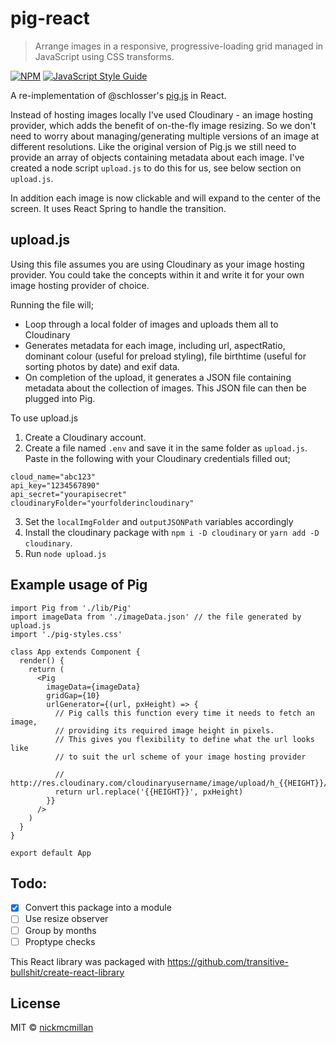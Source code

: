 # pig-react

> Arrange images in a responsive, progressive-loading grid managed in JavaScript using CSS transforms.

[![NPM](https://img.shields.io/npm/v/pig-react.svg)](https://www.npmjs.com/package/pig-react) [![JavaScript Style Guide](https://img.shields.io/badge/code_style-standard-brightgreen.svg)](https://standardjs.com)


A re-implementation of @schlosser's [pig.js](https://github.com/schlosser/pig.js/) in React.

Instead of hosting images locally I've used Cloudinary - an image hosting provider, which adds the benefit of on-the-fly image resizing. So we don't need to worry about managing/generating multiple versions of an image at different resolutions. Like the original version of Pig.js we still need to provide an array of objects containing metadata about each image. I've created a node script `upload.js` to do this for us, see below section on `upload.js`.

In addition each image is now clickable and will expand to the center of the screen. It uses React Spring to handle the transition.


## upload.js
Using this file assumes you are using Cloudinary as your image hosting provider. You could take the concepts within it and write it for your own image hosting provider of choice.

Running the file will;
* Loop through a local folder of images and uploads them all to Cloudinary
* Generates metadata for each image, including url, aspectRatio, dominant colour (useful for preload styling), file birthtime (useful for sorting photos by date) and exif data.
* On completion of the upload, it generates a JSON file containing metadata about the collection of images. This JSON file can then be plugged into Pig.

To use upload.js
1. Create a Cloudinary account. 
1. Create a file named `.env` and save it in the same folder as `upload.js`. Paste in the following with your Cloudinary credentials filled out;
```
cloud_name="abc123"
api_key="1234567890"
api_secret="yourapisecret"
cloudinaryFolder="yourfolderincloudinary"
```

3. Set the `localImgFolder` and `outputJSONPath` variables accordingly
1. Install the cloudinary package with `npm i -D cloudinary` or `yarn add -D cloudinary`.
1. Run `node upload.js`

## Example usage of Pig

```
import Pig from './lib/Pig'
import imageData from './imageData.json' // the file generated by upload.js
import './pig-styles.css'

class App extends Component {
  render() {
    return (
      <Pig
        imageData={imageData}
        gridGap={10}
        urlGenerator={(url, pxHeight) => {
          // Pig calls this function every time it needs to fetch an image,
          // providing its required image height in pixels.
          // This gives you flexibility to define what the url looks like
          // to suit the url scheme of your image hosting provider
          
          // http://res.cloudinary.com/cloudinaryusername/image/upload/h_{{HEIGHT}}/v1234567890/cloudinaryfolder/imagefilename.jpg
          return url.replace('{{HEIGHT}}', pxHeight)
        }}
      />
    )
  }
}

export default App
```


## Todo: 
- [x] Convert this package into a module
- [ ] Use resize observer
- [ ] Group by months
- [ ] Proptype checks

This React library was packaged with https://github.com/transitive-bullshit/create-react-library

## License

MIT © [nickmcmillan](https://github.com/nickmcmillan)
